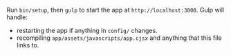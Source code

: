 Run `bin/setup`, then `gulp` to start the app at `http://localhost:3000`. Gulp
will handle:

* restarting the app if anything in `config/` changes.
* recompiling `app/assets/javascripts/app.cjsx` and anything that this
  file links to.


